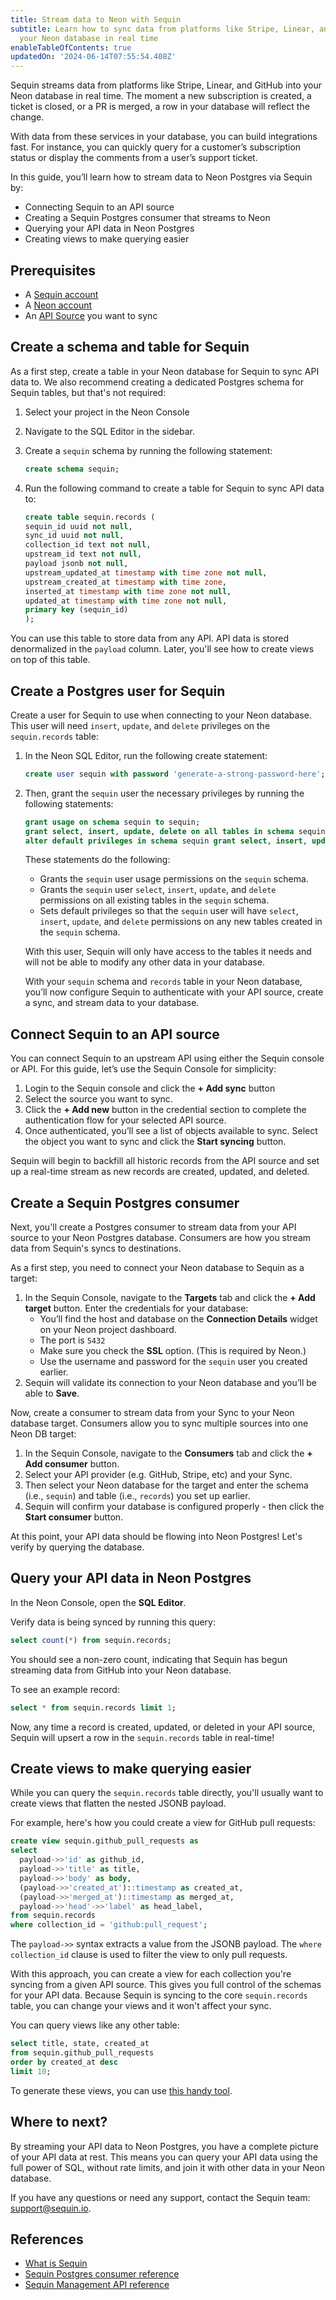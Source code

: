```yaml
---
title: Stream data to Neon with Sequin
subtitle: Learn how to sync data from platforms like Stripe, Linear, and GitHub into
  your Neon database in real time
enableTableOfContents: true
updatedOn: '2024-06-14T07:55:54.408Z'
---
```


Sequin streams data from platforms like Stripe, Linear, and GitHub into your Neon database in real time. The moment a new subscription is created, a ticket is closed, or a PR is merged, a row in your database will reflect the change.

With data from these services in your database, you can build integrations fast. For instance, you can quickly query for a customer’s subscription status or display the comments from a user’s support ticket.

In this guide, you’ll learn how to stream data to Neon Postgres via Sequin by:

- Connecting Sequin to an API source
- Creating a Sequin Postgres consumer that streams to Neon
- Querying your API data in Neon Postgres
- Creating views to make querying easier

<LRBeta/>

## Prerequisites

- A [Sequin account](https://sequin.io/signup)
- A [Neon account](https://console.neon.tech/)
- An [API Source](https://sequin.io/integrations) you want to sync

## Create a schema and table for Sequin

As a first step, create a table in your Neon database for Sequin to sync API data to. We also recommend creating a dedicated Postgres schema for Sequin tables, but that's not required:

1. Select your project in the Neon Console
2. Navigate to the SQL Editor in the sidebar.
3. Create a `sequin` schema by running the following statement:

   ```sql
   create schema sequin;
   ```

4. Run the following command to create a table for Sequin to sync API data to:

   ```sql
   create table sequin.records (
   sequin_id uuid not null,
   sync_id uuid not null,
   collection_id text not null,
   upstream_id text not null,
   payload jsonb not null,
   upstream_updated_at timestamp with time zone not null,
   upstream_created_at timestamp with time zone,
   inserted_at timestamp with time zone not null,
   updated_at timestamp with time zone not null,
   primary key (sequin_id)
   );
   ```

You can use this table to store data from any API. API data is stored denormalized in the `payload` column. Later, you'll see how to create views on top of this table.

## Create a Postgres user for Sequin

Create a user for Sequin to use when connecting to your Neon database. This user will need `insert`, `update`, and `delete` privileges on the `sequin.records` table:

1. In the Neon SQL Editor, run the following create statement:

   ```sql
   create user sequin with password 'generate-a-strong-password-here';
   ```

2. Then, grant the `sequin` user the necessary privileges by running the following statements:

   ```sql
   grant usage on schema sequin to sequin;
   grant select, insert, update, delete on all tables in schema sequin to sequin;
   alter default privileges in schema sequin grant select, insert, update, delete on tables to sequin;
   ```

   These statements do the following:

   - Grants the `sequin` user usage permissions on the `sequin` schema.
   - Grants the `sequin` user `select`, `insert`, `update`, and `delete` permissions on all existing tables in the `sequin` schema.
   - Sets default privileges so that the `sequin` user will have `select`, `insert`, `update`, and `delete` permissions on any new tables created in the `sequin` schema.

   With this user, Sequin will only have access to the tables it needs and will not be able to modify any other data in your database.

   With your `sequin` schema and `records` table in your Neon database, you’ll now configure Sequin to authenticate with your API source, create a sync, and stream data to your database.

## Connect Sequin to an API source

You can connect Sequin to an upstream API using either the Sequin console or API. For this guide, let’s use the Sequin Console for simplicity:

1. Login to the Sequin console and click the **+ Add sync** button
2. Select the source you want to sync.
3. Click the **+ Add new** button in the credential section to complete the authentication flow for your selected API source.
4. Once authenticated, you’ll see a list of objects available to sync. Select the object you want to sync and click the **Start syncing** button.

Sequin will begin to backfill all historic records from the API source and set up a real-time stream as new records are created, updated, and deleted.

## Create a Sequin Postgres consumer

Next, you'll create a Postgres consumer to stream data from your API source to your Neon Postgres database. Consumers are how you stream data from Sequin's syncs to destinations.

As a first step, you need to connect your Neon database to Sequin as a target:

1. In the Sequin Console, navigate to the **Targets** tab and click the **+ Add target** button. Enter the credentials for your database:
   - You’ll find the host and database on the **Connection Details** widget on your Neon project dashboard.
   - The port is `5432`
   - Make sure you check the **SSL** option. (This is required by Neon.)
   - Use the username and password for the `sequin` user you created earlier.
2. Sequin will validate its connection to your Neon database and you’ll be able to **Save**.

Now, create a consumer to stream data from your Sync to your Neon database target. Consumers allow you to sync multiple sources into one Neon DB target:

1. In the Sequin Console, navigate to the **Consumers** tab and click the **+ Add consumer** button.
2. Select your API provider (e.g. GitHub, Stripe, etc) and your Sync.
3. Then select your Neon database for the target and enter the schema (i.e., `sequin`) and table (i.e., `records`) you set up earlier.
4. Sequin will confirm your database is configured properly - then click the **Start consumer** button.

At this point, your API data should be flowing into Neon Postgres! Let's verify by querying the database.

## Query your API data in Neon Postgres

In the Neon Console, open the **SQL Editor**.

Verify data is being synced by running this query:

```sql
select count(*) from sequin.records;
```

You should see a non-zero count, indicating that Sequin has begun streaming data from GitHub into your Neon database.

To see an example record:

```sql
select * from sequin.records limit 1;
```

Now, any time a record is created, updated, or deleted in your API source, Sequin will upsert a row in the `sequin.records` table in real-time!

## Create views to make querying easier

While you can query the `sequin.records` table directly, you'll usually want to create views that flatten the nested JSONB payload.

For example, here's how you could create a view for GitHub pull requests:

```sql
create view sequin.github_pull_requests as
select
  payload->>'id' as github_id,
  payload->>'title' as title,
  payload->>'body' as body,
  (payload->>'created_at')::timestamp as created_at,
  (payload->>'merged_at')::timestamp as merged_at,
  payload->>'head'->>'label' as head_label,
from sequin.records
where collection_id = 'github:pull_request';
```

The `payload->>` syntax extracts a value from the JSONB payload. The `where collection_id` clause is used to filter the view to only pull requests.

With this approach, you can create a view for each collection you're syncing from a given API source. This gives you full control of the schemas for your API data. Because Sequin is syncing to the core `sequin.records` table, you can change your views and it won't affect your sync.

You can query views like any other table:

```sql
select title, state, created_at
from sequin.github_pull_requests
order by created_at desc
limit 10;
```

To generate these views, you can use [this handy tool](https://materialize.com/docs/ingest-data/stripe/#json-parsing).

## Where to next?

By streaming your API data to Neon Postgres, you have a complete picture of your API data at rest. This means you can query your API data using the full power of SQL, without rate limits, and join it with other data in your Neon database.

If you have any questions or need any support, contact the Sequin team: [support@sequin.io](mailto:support@sequin.io).

## References

- [What is Sequin](https://sequin.io/docs/introduction)
- [Sequin Postgres consumer reference](https://sequin.io/docs/consumers/postgres)
- [Sequin Management API reference](https://sequin.io/docs/management-api/introduction)
